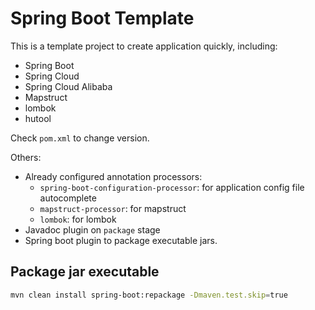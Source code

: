 # Spring Boot Template

This is a template project to create application quickly, including:
- Spring Boot
- Spring Cloud
- Spring Cloud Alibaba
- Mapstruct
- lombok
- hutool

Check `pom.xml` to change version.

Others:
- Already configured annotation processors:
    - `spring-boot-configuration-processor`: for application config file autocomplete
    - `mapstruct-processor`: for mapstruct
    - `lombok`: for lombok
- Javadoc plugin on `package` stage
- Spring boot plugin to package executable jars.

## Package jar executable

``` bash
mvn clean install spring-boot:repackage -Dmaven.test.skip=true
```
